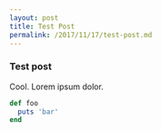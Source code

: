 ```yaml
---
layout: post
title: Test Post
permalink: /2017/11/17/test-post.md
---
```


### Test post
Cool.
Lorem ipsum dolor.

```ruby
def foo
  puts 'bar'
end
